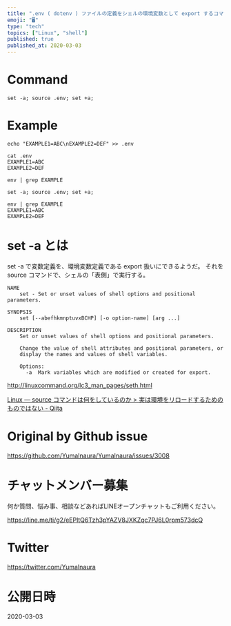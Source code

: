 ```yaml
---
title: ".env ( dotenv ) ファイルの定義をシェルの環境変数として export するコマンドの例 ( set -a; source ."
emoji: "🖥"
type: "tech"
topics: ["Linux", "shell"]
published: true
published_at: 2020-03-03
---
```


# Command

```
set -a; source .env; set +a;
```

# Example

```
echo "EXAMPLE1=ABC\nEXAMPLE2=DEF" >> .env

cat .env
EXAMPLE1=ABC
EXAMPLE2=DEF

env | grep EXAMPLE

set -a; source .env; set +a;

env | grep EXAMPLE
EXAMPLE1=ABC
EXAMPLE2=DEF
```


# set -a とは

set -a で変数定義を、環境変数定義である export 扱いにできるようだ。
それを source コマンドで、シェルの「表側」で実行する。

```
NAME
    set - Set or unset values of shell options and positional parameters.

SYNOPSIS
    set [--abefhkmnptuvxBCHP] [-o option-name] [arg ...]

DESCRIPTION
    Set or unset values of shell options and positional parameters.
    
    Change the value of shell attributes and positional parameters, or
    display the names and values of shell variables.
    
    Options:
      -a  Mark variables which are modified or created for export.
```

http://linuxcommand.org/lc3_man_pages/seth.html

[Linux — source コマンドは何をしているのか > 実は環境をリロードするためのものではない - Qiita](https://qiita.com/YumaInaura/items/00437e6ab14d96adb71f)

# Original by Github issue

https://github.com/YumaInaura/YumaInaura/issues/3008








<!-- Update From Qiita API -->

# チャットメンバー募集


何か質問、悩み事、相談などあればLINEオープンチャットもご利用ください。

https://line.me/ti/g2/eEPltQ6Tzh3pYAZV8JXKZqc7PJ6L0rpm573dcQ





# Twitter


https://twitter.com/YumaInaura


<!-- Update From Qiita API -->



# 公開日時

2020-03-03
